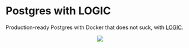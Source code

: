 # Postgres with LOGIC

Production-ready Postgres with Docker that does not suck, with [LOGIC](https://withlogic.co).

<p align="center">
  <img src="https://github.com/withlogicco/postgres/assets/1188592/79797352-66a1-436e-82ac-a6ed33bc5aa8" />
</p>
